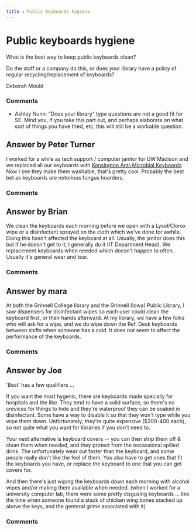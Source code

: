 ```yaml
---
title : Public keyboards hygiene
---
```

Public keyboards hygiene
=====================
What is the best way to keep public keyboards clean?

Do the staff or a company do this, or does your library have a policy of
regular recycling/replacement of keyboards?

Deborah Mould

### Comments ###
* Ashley Nunn: "Does your library" type questions are not a good fit for SE. Mind you,
if you take this part out, and perhaps elaborate on what sort of things
you have tried, etc, this will still be a workable question.


Answer by Peter Turner
----------------
I worked for a while as tech support / computer janitor for UW Madison
and we replaced all our keyboards with [Kensington Anti-Microbial
Keyboards](http://www.kensington.com/kensington/us/us/p/1431/K64406US/antimicrobial-washable-keyboar.aspx)
Now I see they make them washable, that's pretty cool. Probably the best
bet as keyboards are notorious fungus hoarders.

### Comments ###

Answer by Brian
----------------
We clean the keyboards each morning before we open with a Lysol/Clorox
wipe or a disinfectant sprayed on the cloth which we've done for awhile.
Doing this hasn't affected the keyboard at all. Usually, the janitor
does this but if he doesn't get to it, I generally do it (IT Department
Head). We replacement keyboards when needed which doesn't happen to
often. Usually it's general wear and tear.

### Comments ###

Answer by mara
----------------
At both the Grinnell College library and the Grinnell (Iowa) Public
Library, I saw dispensers for disinfectant wipes so each user could
clean the keyboard first, or their hands afterward. At my library, we
have a few folks who will ask for a wipe, and we do wipe down the Ref.
Desk keyboards between shifts when someone has a cold. It does not seem
to affect the performance of the keyboards.

### Comments ###

Answer by Joe
----------------
'Best' has a few qualifiers ...

If you want the most hygenic, there are keyboards made specially for
hospitals and the like. They tend to have a solid surface, so there's no
crevices for things to hide and they're waterproof they can be soaked in
disinfectant. Some have a way to disable it so that they won't type
while you wipe them down. Unfortunately, they're quite expensive
(\$200-400 each), so not quite what you want for libraries if you don't
need to.

Your next alternative is keyboard covers -- you can then strip them off
& clean them when needed, and they protect from the occassional spilled
drink. The unfortunately wear out faster than the keyboard, and some
people really don't like the feel of them. You also have to get ones
that fit the keyboards you have, or replace the keyboard to one that you
can get covers for.

And then there's just wiping the keyboards down each morning with
alcohol wipes and/or making them available when needed. (when I worked
for a university computer lab, there were some pretty disgusing
keyboards ... like the time when someone found a stack of chicken wing
bones stacked up above the keys, and the genteral grime associated with
it)

### Comments ###

